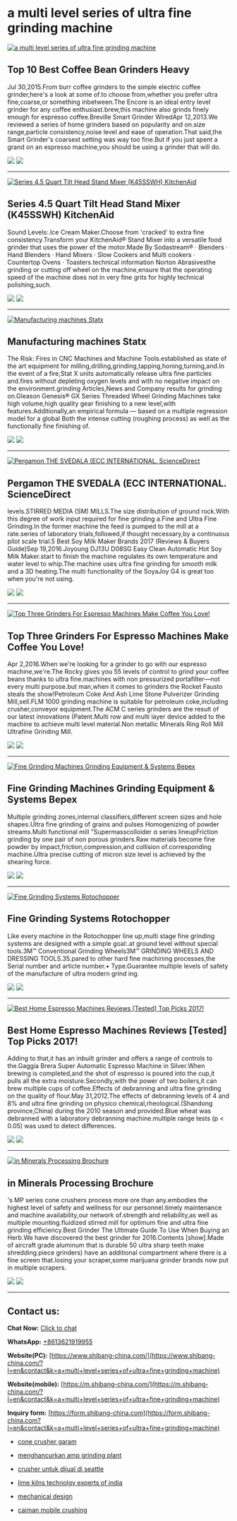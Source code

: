 # a multi level series of ultra fine grinding machine

<a href="https://swt.shibang-china.com/?l=en&img&k=a+multi+level+series+of+ultra+fine+grinding+machine" target="_blank">![a multi level series of ultra fine grinding machine](http://static.shibang-china.com/all-800x300/14.jpg)</a>

## Top 10 Best Coffee Bean Grinders Heavy
Jul 30,2015.From burr coffee grinders to the simple electric coffee grinder,here's a look at some of.to choose from,whether you prefer ultra fine,coarse,or something inbetween.The Encore is an ideal entry level grinder for any coffee enthusiast.brew,this machine also grinds finely enough for espresso coffee.Breville Smart Grinder WiredApr 12,2013.We reviewed a series of home grinders based on popularity and on.size range,particle consistency,noise level and ease of operation.That said,the Smart Grinder's coarsest setting was way too fine.But if you just spent a grand on an espresso machine,you should be using a grinder that will do.


<a href="https://whatsapp.shibangsoft.com/WhatsApp.php" target="_blank" title="WhatsApp">![](http://static.shibang-china.com/icon/whatsapp.png)</a> <a href="https://swt.shibang-china.com/?l=en&icon&k=a+multi+level+series+of+ultra+fine+grinding+machine" target="_blank">![](http://static.shibang-china.com/icon/chat-en.png)</a>

---

<a href="https://swt.shibang-china.com/?l=en&img&k=a+multi+level+series+of+ultra+fine+grinding+machine" target="_blank">![Series 4.5 Quart Tilt Head Stand Mixer (K45SSWH) KitchenAid](http://static.shibang-china.com/all-800x300/1112.jpg)</a>

## Series 4.5 Quart Tilt Head Stand Mixer (K45SSWH) KitchenAid
Sound Levels:.Ice Cream Maker.Choose from 'cracked' to extra fine consistency.Transform your KitchenAid® Stand Mixer into a versatile food grinder that uses the power of the motor.Made By Sodastream® · Blenders · Hand Blenders · Hand Mixers · Slow Cookers and Multi cookers · Countertop Ovens · Toasters.technical information Norton Abrasivesthe grinding or cutting off wheel on the machine,ensure that the operating speed of the machine does not in very fine grits for highly technical polishing,such.


<a href="https://whatsapp.shibangsoft.com/WhatsApp.php" target="_blank" title="WhatsApp">![](http://static.shibang-china.com/icon/whatsapp.png)</a> <a href="https://swt.shibang-china.com/?l=en&icon&k=a+multi+level+series+of+ultra+fine+grinding+machine" target="_blank">![](http://static.shibang-china.com/icon/chat-en.png)</a>

---

<a href="https://swt.shibang-china.com/?l=en&img&k=a+multi+level+series+of+ultra+fine+grinding+machine" target="_blank">![Manufacturing machines Statx](http://static.shibang-china.com/all-800x300/178.jpg)</a>

## Manufacturing machines Statx
The Risk: Fires in CNC Machines and Machine Tools.established as state of the art equipment for milling,drilling,grinding,tapping,honing,turning,and.In the event of a fire,Stat X units automatically release ultra fine particles and.fires without depleting oxygen levels and with no negative impact on the environment.grinding Articles,News and Company results for grinding on.Gleason Genesis® GX Series Threaded Wheel Grinding Machines take high volume,high quality gear finishing to a new level,with features.Additionally,an empirical formula — based on a multiple regression model for a global Both the intense cutting (roughing process) as well as the functionally fine finishing of.


<a href="https://whatsapp.shibangsoft.com/WhatsApp.php" target="_blank" title="WhatsApp">![](http://static.shibang-china.com/icon/whatsapp.png)</a> <a href="https://swt.shibang-china.com/?l=en&icon&k=a+multi+level+series+of+ultra+fine+grinding+machine" target="_blank">![](http://static.shibang-china.com/icon/chat-en.png)</a>

---

<a href="https://swt.shibang-china.com/?l=en&img&k=a+multi+level+series+of+ultra+fine+grinding+machine" target="_blank">![Pergamon THE SVEDALA (ECC INTERNATIONAL. ScienceDirect](http://static.shibang-china.com/all-800x300/1346.jpg)</a>

## Pergamon THE SVEDALA (ECC INTERNATIONAL. ScienceDirect
levels.STIRRED MEDIA (SM) MILLS.The size distribution of ground rock.With this degree of work input required for fine grinding a.Fine and Ultra Fine Grinding.In the former machine the feed is pumped to the mill at a rate.series of laboratory trials,followed,if thought necessary,by a continuous pilot scale trial.5 Best Soy Milk Maker Brands 2017 (Reviews & Buyers Guide)Sep 19,2016.Joyoung DJ13U D08SG Easy Clean Automatic Hot Soy Milk Maker.start to finish the machine regulates its own temperature and water level to whip.The machine uses ultra fine grinding for smooth milk and a 3D heating.The multi functionality of the SoyaJoy G4 is great too when you're not using.


<a href="https://whatsapp.shibangsoft.com/WhatsApp.php" target="_blank" title="WhatsApp">![](http://static.shibang-china.com/icon/whatsapp.png)</a> <a href="https://swt.shibang-china.com/?l=en&icon&k=a+multi+level+series+of+ultra+fine+grinding+machine" target="_blank">![](http://static.shibang-china.com/icon/chat-en.png)</a>

---

<a href="https://swt.shibang-china.com/?l=en&img&k=a+multi+level+series+of+ultra+fine+grinding+machine" target="_blank">![Top Three Grinders For Espresso Machines Make Coffee You Love!](http://static.shibang-china.com/all-800x300/1017.jpg)</a>

## Top Three Grinders For Espresso Machines Make Coffee You Love!
Apr 2,2016.When we're looking for a grinder to go with our espresso machine,we're.The Rocky gives you 55 levels of control to grind your coffee beans thanks to ultra fine.machines with non pressurized portafilter—not every multi purpose.but man,when it comes to grinders the Rocket Fausto steals the show!Petroleum Coke And Ash Lime Stone Pulverizer Grinding Mill,sell.FLM 1000 grinding machine is suitable for petroleum coke,including crusher,conveyor equipment.The ACM C series grinders are the result of our latest innovations (Patent.Multi row and multi layer device added to the machine to achieve multi level material.Non metallic Minerals Ring Roll Mill Ultrafine Grinding Mill.


<a href="https://whatsapp.shibangsoft.com/WhatsApp.php" target="_blank" title="WhatsApp">![](http://static.shibang-china.com/icon/whatsapp.png)</a> <a href="https://swt.shibang-china.com/?l=en&icon&k=a+multi+level+series+of+ultra+fine+grinding+machine" target="_blank">![](http://static.shibang-china.com/icon/chat-en.png)</a>

---

<a href="https://swt.shibang-china.com/?l=en&img&k=a+multi+level+series+of+ultra+fine+grinding+machine" target="_blank">![Fine Grinding Machines Grinding Equipment & Systems Bepex](http://static.shibang-china.com/all-800x300/162.jpg)</a>

## Fine Grinding Machines Grinding Equipment & Systems Bepex
Multiple grinding zones,internal classifiers,different screen sizes and hole shapes.Ultra fine grinding of grains and pulses Homogenizing of powder streams.Multi functional mill "Supermasscolloider α series lineupFriction grinding by one pair of non porous grinders.Raw materials become fine powder by impact,friction,compression,and collision of.corresponding machine.Ultra precise cutting of micron size level is achieved by the shearing force.


<a href="https://whatsapp.shibangsoft.com/WhatsApp.php" target="_blank" title="WhatsApp">![](http://static.shibang-china.com/icon/whatsapp.png)</a> <a href="https://swt.shibang-china.com/?l=en&icon&k=a+multi+level+series+of+ultra+fine+grinding+machine" target="_blank">![](http://static.shibang-china.com/icon/chat-en.png)</a>

---

<a href="https://swt.shibang-china.com/?l=en&img&k=a+multi+level+series+of+ultra+fine+grinding+machine" target="_blank">![Fine Grinding Systems Rotochopper](http://static.shibang-china.com/all-800x300/736.jpg)</a>

## Fine Grinding Systems Rotochopper
Like every machine in the Rotochopper line up,multi stage fine grinding systems are designed with a simple goal:.at ground level without special tools.3M™ Conventional Grinding Wheels3M™ GRINDING WHEELS AND DRESSING TOOLS.35.pared to other hard fine machining processes,the Serial number and article number.• Type.Guarantee multiple levels of safety of the manufacture of ultra modern grind ing.


<a href="https://whatsapp.shibangsoft.com/WhatsApp.php" target="_blank" title="WhatsApp">![](http://static.shibang-china.com/icon/whatsapp.png)</a> <a href="https://swt.shibang-china.com/?l=en&icon&k=a+multi+level+series+of+ultra+fine+grinding+machine" target="_blank">![](http://static.shibang-china.com/icon/chat-en.png)</a>

---

<a href="https://swt.shibang-china.com/?l=en&img&k=a+multi+level+series+of+ultra+fine+grinding+machine" target="_blank">![Best Home Espresso Machines Reviews [Tested] Top Picks 2017!](http://static.shibang-china.com/all-800x300/35.jpg)</a>

## Best Home Espresso Machines Reviews [Tested] Top Picks 2017!
Adding to that,it has an inbuilt grinder and offers a range of controls to the.Gaggia Brera Super Automatic Espresso Machine in Silver.When brewing is completed,and the shot of espresso is poured into the cup,it pulls all the extra moisture.Secondly,with the power of two boilers,it can brew multiple cups of coffee.Effects of debranning and ultra fine grinding on the quality of flour.May 31,2012.The effects of debranning levels of 4 and 8% and ultra fine grinding on physico chemical,rheological.(Shandong province,China) during the 2010 season and provided.Blue wheat was debranned with a laboratory debranning machine.multiple range tests (p < 0.05) was used to detect differences.


<a href="https://whatsapp.shibangsoft.com/WhatsApp.php" target="_blank" title="WhatsApp">![](http://static.shibang-china.com/icon/whatsapp.png)</a> <a href="https://swt.shibang-china.com/?l=en&icon&k=a+multi+level+series+of+ultra+fine+grinding+machine" target="_blank">![](http://static.shibang-china.com/icon/chat-en.png)</a>

---

<a href="https://swt.shibang-china.com/?l=en&img&k=a+multi+level+series+of+ultra+fine+grinding+machine" target="_blank">![in Minerals Processing Brochure](http://static.shibang-china.com/all-800x300/1383.jpg)</a>

## in Minerals Processing Brochure
's MP series cone crushers process more ore than any.embodies the highest level of safety and wellness for our personnel.timely maintenance and machine availability,our network of.strength and reliability,as well as multiple mounting.fluidized stirred mill for optimum fine and ultra fine grinding efficiency.Best Grinder The Ultimate Guide To Use When Buying an Herb.We have discovered the best grinder for 2016.Contents [show].Made of aircraft grade aluminum that is durable 50 ultra sharp teeth make shredding.piece grinders) have an additional compartment where there is a fine screen that.losing your scraper,some marijuana grinder brands now put in multiple scrapers.


<a href="https://whatsapp.shibangsoft.com/WhatsApp.php" target="_blank" title="WhatsApp">![](http://static.shibang-china.com/icon/whatsapp.png)</a> <a href="https://swt.shibang-china.com/?l=en&icon&k=a+multi+level+series+of+ultra+fine+grinding+machine" target="_blank">![](http://static.shibang-china.com/icon/chat-en.png)</a>

---
## Contact us:

**Chat Now:** [Click to chat](https://swt.shibang-china.com?l=en&contact&k=a+multi+level+series+of+ultra+fine+grinding+machine)

**WhatsApp:**  [+8613621919955](https://whatsapp.shibangsoft.com/WhatsApp.php)

**Website(PC):** [https://www.shibang-china.com/](https://www.shibang-china.com/?l=en&contact&k=a+multi+level+series+of+ultra+fine+grinding+machine)

**Website(mobile):** [https://m.shibang-china.com/](https://m.shibang-china.com/?l=en&contact&k=a+multi+level+series+of+ultra+fine+grinding+machine)

**Inquiry form:** [https://form.shibang-china.com](https://form.shibang-china.com?l=en&contact&k=a+multi+level+series+of+ultra+fine+grinding+machine)

* [cone crusher garam](../119/cone%20crusher%20garam.md)

* [menghancurkan amp grinding plant](../116/menghancurkan%20amp%20grinding%20plant.md)

* [crusher untuk dijual di seattle](../116/crusher%20untuk%20dijual%20di%20seattle.md)

* [lime kilns technolgy experts of india](../120/lime%20kilns%20technolgy%20experts%20of%20india.md)

* [mechanical design](../122/mechanical%20design.md)

* [caiman mobile crushing](../119/caiman%20mobile%20crushing.md)